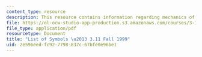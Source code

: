 ```yaml
---
content_type: resource
description: This resource contains information regarding mechanics of materials.
file: https://ol-ocw-studio-app-production.s3.amazonaws.com/courses/3-11-mechanics-of-materials-fall-1999/2e596eedfc927798837c67bfe0e96be1_MIT3_11F99_sym.pdf
file_type: application/pdf
resourcetype: Document
title: "List of Symbols \u2013 3.11 Fall 1999"
uid: 2e596eed-fc92-7798-837c-67bfe0e96be1
---
```

